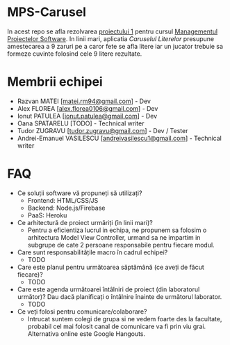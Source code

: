 # MPS-Carusel

In acest repo se afla rezolvarea [proiectului 1](http://elf.cs.pub.ro/mps/wiki/proiect/proiect-1) pentru cursul [Managementul Proiectelor Software](http://elf.cs.pub.ro/mps/wiki/). In linii mari, aplicatia *Caruselul Literelor* presupune amestecarea a 9 zaruri pe a caror fete se afla litere iar un jucator trebuie sa formeze cuvinte folosind cele 9 litere rezultate.

# Membrii echipei
  * Razvan MATEI [matei.rm94@gmail.com] - Dev
  * Alex FLOREA [alex.florea0106@gmail.com] - Dev
  * Ionut PATULEA [ionut.patulea@gmail.com] - Dev
  * Oana SPATARELU [TODO] - Technical writer
  * Tudor ZUGRAVU [tudor.zugravu@gmail.com] - Dev / Tester
  * Andrei-Emanuel VASILESCU [andreivasilescu1@gmail.com] - Technical writer

# FAQ
  * Ce soluții software vă propuneți să utilizați?
    * Frontend: HTML/CSS/JS
    * Backend: Node.js/Firebase
    * PaaS: Heroku
  * Ce arhitectură de proiect urmăriți (în linii mari)?
    * Pentru a eficientiza lucrul in echipa, ne propunem sa folosim o arhitectura Model View Controller, urmand sa ne impartim in subgrupe de cate 2 persoane responsabile pentru fiecare modul.
  * Care sunt responsabilitățile macro în cadrul echipei?
    * TODO
  * Care este planul pentru următoarea săptămână (ce aveți de făcut fiecare)?
    * TODO
  * Care este agenda următoarei întâlniri de proiect (din laboratorul următor)? Dau dacă planificați o întâlnire înainte de următorul laborator.
    * TODO
  * Ce veți folosi pentru comunicare/colaborare?
    * Intrucat suntem colegi de grupa si ne vedem foarte des la facultate, probabil cel mai folosit canal de comunicare va fi prin viu grai. Alternativa online este Google Hangouts.
